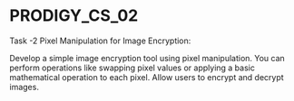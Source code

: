 # PRODIGY_CS_02
Task -2 Pixel Manipulation for Image Encryption:

Develop a simple image encryption tool using pixel manipulation. You can perform operations like swapping pixel values or applying a basic mathematical operation to each pixel.
Allow users to encrypt and decrypt images.
